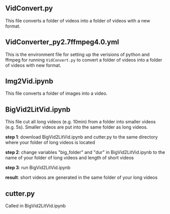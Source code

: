 ## VidConvert.py
This file converts a folder of videos into a folder of videos with a new format.

## VidConverter_py2.7ffmpeg4.0.yml
This is the environment file for setting up the verisions of python and ffmpeg for running `VidConvert.py` to convert a folder of videos into a folder of videos with new format.

## Img2Vid.ipynb
This file converts a folder of images into a video.

## BigVid2LitVid.ipynb
This file cut all long videos (e.g. 10min) from a folder into smaller videos (e.g. 5s). Smaller videos are put into the same folder as long videos.

**step 1**: download BigVid2LitVid.ipynb and cutter.py to the same directory where your folder of long videos is located

**step 2**: change variables "big_folder" and "dur" in BigVid2LitVid.ipynb to the name of your folder of long videos and length of short videos

**step 3**: run BigVid2LitVid.ipynb

**result**: short videos are generated in the same folder of your long videos

## cutter.py
Called in BigVid2LitVid.ipynb
